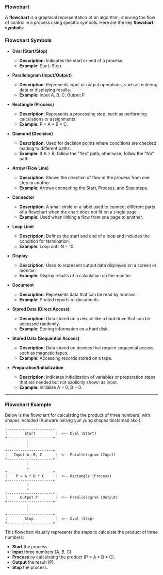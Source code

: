 ### **Flowchart**
A **flowchart** is a graphical representation of an algorithm, showing the flow of control in a process using specific symbols. Here are the key **flowchart symbols**:

### **Flowchart Symbols**
- **Oval (Start/Stop)**
    - **Description**: Indicates the start or end of a process.
    - **Example**: Start, Stop.
    
- **Parallelogram (Input/Output)**
    - **Description**: Represents input or output operations, such as entering data or displaying results.
    - **Example**: Input A, B, C; Output P.

- **Rectangle (Process)**
    - **Description**: Represents a processing step, such as performing calculations or assignments.
    - **Example**: P = A * B * C.
    
- **Diamond (Decision)**
    - **Description**: Used for decision points where conditions are checked, leading to different paths.
    - **Example**: If A > B, follow the "Yes" path; otherwise, follow the "No" path.

- **Arrow (Flow Line)**
    - **Description**: Shows the direction of flow in the process from one step to another.
    - **Example**: Arrows connecting the Start, Process, and Stop steps.
    
- **Connector**
    - **Description**: A small circle or a label used to connect different parts of a flowchart when the chart does not fit on a single page.
    - **Example**: Used when linking a flow from one page to another.
    
- **Loop Limit**
    - **Description**: Defines the start and end of a loop and includes the condition for termination.
    - **Example**: Loop until N = 10.

- **Display**
    - **Description**: Used to represent output data displayed on a screen or monitor.
    - **Example**: Display results of a calculation on the monitor.
    
- **Document**
    - **Description**: Represents data that can be read by humans.
    - **Example**: Printed reports or documents.
      
- **Stored Data (Direct Access)**
    - **Description**: Data stored on a device like a hard drive that can be accessed randomly.
    - **Example**: Storing information on a hard disk.
    
- **Stored Data (Sequential Access)**
    - **Description**: Data stored on devices that require sequential access, such as magnetic tapes.
    - **Example**: Accessing records stored on a tape.
    
- **Preparation/Initialization**
    - **Description**: Indicates initialization of variables or preparation steps that are needed but not explicitly shown as input.
    - **Example**: Initialize A = 0, B = 0.

---

### **Flowchart Example**

Below is the flowchart for calculating the product of three numbers, with shapes included (Kunware nalang yun yung shapes tinatamad ako ):

```plaintext
+---------------------+
|        Start         |  <-- Oval (Start)
+---------------------+
          |
          ↓
+---------------------+
|   Input A, B, C      |  <-- Parallelogram (Input)
+---------------------+
          |
          ↓
+---------------------+
|    P = A * B * C     |  <-- Rectangle (Process)
+---------------------+
          |
          ↓
+---------------------+
|      Output P        |  <-- Parallelogram (Output)
+---------------------+
          |
          ↓
+---------------------+
|        Stop          |  <-- Oval (Stop)
+---------------------+
```

This flowchart visually represents the steps to calculate the product of three numbers:
- **Start** the process.
- **Input** three numbers (A, B, C).
- **Process** by calculating the product (P = A * B * C).
- **Output** the result (P).
- **Stop** the process.